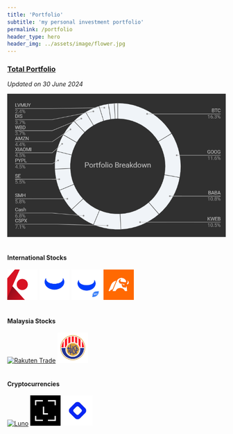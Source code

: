 ```yaml
---
title: 'Portfolio'
subtitle: 'my personal investment portfolio'
permalink: /portfolio
header_type: hero
header_img: ../assets/image/flower.jpg
---
```


<h3><a href="https://docs.google.com/spreadsheets/d/1ePEcpLNRmXISJV8rtCk3hKJ-w-9MiT_yH2cuIAUOrcM/edit#gid=6" target="_blank">Total Portfolio</a></h3>

*Updated on 30 June 2024*

<div class="w3-container" style="padding:0px 0px 0px">
    <img title="Portfolio" class="w3-image w3-padding" width="600" max-width="600"
        src="../assets/image/portfolio_sep_2024.png" alt="Portfolio">
</div>

<br/>

#### International Stocks

<div class="image-container">
    <a href="https://docs.google.com/spreadsheets/d/1qdFK497pn5k0ho04FuBRrXCS_HnsCsMqx7EzPnnGfNU/edit#gid=6" target="_blank"><img border="0" data-original-height="512" data-original-width="512" height="70" src="..\assets\image\ibkr.png" width="70" alt="IBKR"/></a>
    <a href="https://docs.google.com/spreadsheets/d/1LfaYtySUEs_tY80JPCqIYt7JgK0pe06Y5AerM4uQqX4/edit#gid=1447322971"  target="_blank"><img border="0" data-original-height="512" data-original-width="512" height="70" src="../assets\image\webull.png" width="70" alt="Webull"/></a>
    <a href="https://docs.google.com/spreadsheets/d/1yhX3LVtEnW3-U9-iwMN8SgAQUNQTP48JukrHSlPJSY8/edit?gid=6#gid=6"  target="_blank"><img border="0" data-original-height="512" data-original-width="512" height="70" src="../assets\image\webullmy.png" width="70" alt="Webull MY"/></a>
    <a href="https://docs.google.com/spreadsheets/d/1tTtzQicCEuFzlTI1tn20GhqLWHrId5vRjj1iuhDY4l8/edit#gid=6"  target="_blank"><img border="0" data-original-height="512" data-original-width="512" height="70" src="../assets\image\moomoo.png" width="70" alt="Moomoo"/></a>
</div>
  
<br/>

#### Malaysia Stocks

<div class="image-container">
    <a href="https://docs.google.com/spreadsheets/d/1v7_0KYNggyNbgN8Wbd2FHBp1fYweKBsW1z2WPsm-Yy8/edit#gid=6" target="_blank"><img border="0" data-original-height="280" data-original-width="280" height="70" src="https://avatars.githubusercontent.com/u/3453451?s=280&amp;v=4" width="70" alt="Rakuten Trade"/></a>
    <a href="https://docs.google.com/spreadsheets/d/1pujfT4zOm2dxKLawru-KMvxzmon5Z9XWIvGNoX1qPnQ/edit?gid=6#gid=6" target="_blank"><img border="0" data-original-height="280" data-original-width="280" height="70" src="..\assets\image\epf.png" width="70" alt="EPF"/></a>
    <!-- <a href="https://docs.google.com/spreadsheets/d/1XZxEnjjm4uYV0vF56_1Mn17VFbjiAsoQkyLnh_tcsik/edit#gid=6"  target="_blank"><img border="0" data-original-height="512" data-original-width="512" height="70" src="https://encrypted-tbn0.gstatic.com/images?q=tbn:ANd9GcRfkk9Q-3JQL47sRT6a6m7EIxBGoI8l2F623A&usqp=CAU" width="70" alt="M+"/></a> -->
</div>

<br/>

#### Cryptocurrencies

<div class="image-container">
    <a href="https://docs.google.com/spreadsheets/d/1gzyJOdA0-_UbH8eZ28CZHG5RyePSemmauLkBwGdF6ac/edit#gid=6" target="_blank"><img border="0" data-original-height="512" data-original-width="512" height="70" src="https://pbs.twimg.com/profile_images/1483025183871062020/tDSWlyc8_400x400.jpg" width="70" alt="Luno"/></a>
    <a href="https://docs.google.com/spreadsheets/d/1cV0rQYW1dihOH0HBjzx2md0ZkrAyXMP2Xf3VlQnOkPE/edit#gid=6" target="_blank"><img border="0" data-original-height="512" data-original-width="512" height="70" src="..\assets\image\ledger.png" width="70" alt="Ledger"/></a>
    <a href="https://docs.google.com/spreadsheets/d/1N1rDELjN8oLF5li09UvYG8XsYgitarFqFfWv5xRo_Ek/edit#gid=6" target="_blank"><img border="0" data-original-height="512" data-original-width="512" height="70" src="..\assets\image\BlockFi.webp" width="70" alt="BlockFi"/></a>
</div>
  
<br/>

<br/>

